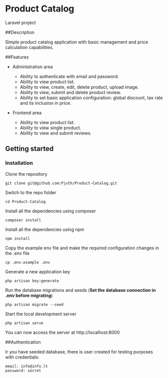 # Product Catalog
Laravel project 

##Description

Simple product catalog application with basic management and price calculation capabilities.

##Features

- Administration area

    - Ability to authenticate with email and password.
    - Ability to view product list.
    - Ability to view, create, edit, delete product, upload image.
    - Ability to view, submit and delete product review.
    - Ability to set basic application configuration: global discount, tax rate and its inclusion in price.
    
- Frontend area

    - Ability to view product list.
    - Ability to view single product.
    - Ability to view and submit reviews.

## Getting started

### Installation

Clone the repository

    git clone git@github.com:Pjuth/Product-Catalog.git

Switch to the repo folder

    cd Product-Catalog

Install all the dependencies using composer

    composer install

Install all the dependencies using npm

    npm install

Copy the example env file and make the required configuration changes in the .env file

    cp .env.example .env

Generate a new application key

    php artisan key:generate

Run the database migrations and seeds (**Set the database connection in .env before migrating**)

    php artisan migrate --seed

Start the local development server

    php artisan serve

You can now access the server at http://localhost:8000

##Authentication

Ir you have seeded database, there is user created for testing purposes with credentials:

    email: info@info.lt
    password: secret